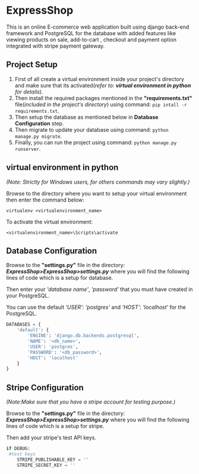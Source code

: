 # ExpressShop

This is an online E-commerce web application built using django back-end framework and PostgreSQL for the database with added features like viewing products on sale, add-to-cart , checkout and payment option integrated with stripe payment gateway.

## Project Setup
1. First of all create a virtual environment inside your project's directory and make sure that its activated(*refer to: **virtual environment in python** for details*).
2. Then install the required packages mentioned in the **"requirements.txt"** file(*included in the project's directory*) using command: `pip intall -r requirements.txt`.
3. Then setup the database as mentioned below in **Database Configuration** step.
4. Then migrate to update your database using command: `python manage.py migrate`.
5. Finally, you can run the project using command: `python manage.py runserver`.



## virtual environment in python
*(Note: Strictly for Windows users, for others commands may vary slightly.)*

Browse to the directory where you want to setup your virtual environment then enter the command below:

`virtualenv <virtualenvironment_name>`

To activate the virtual environment:

`<virtualenvironment_name>\Scripts\activate`



## Database Configuration

Browse to the **"settings.py"** file in the directory: **_ExpressShop>ExpressShop>settings.py_** where you will find the following lines of code which is a setup for database.

Then enter your *'database name'*, *'password'* that you must have created in your PostgreSQL.

You can use the default *'USER': 'postgres'* and *'HOST': 'localhost'* for the PostgreSQL.

```python
DATABASES = {
    'default': {
        'ENGINE': 'django.db.backends.postgresql',
        'NAME': '<db_name>',
        'USER': 'postgres',
        'PASSWORD': '<db_password>',
        'HOST': 'localhost'
    }
}
```



## Stripe Configuration

*(Note:Make sure that you have a stripe account for testing purpose.)*

Browse to the **"settings.py"** file in the directory: **_ExpressShop>ExpressShop>settings.py_** where you will find the following lines of code which is a setup for stripe.

Then add your stripe's test API keys.


```python
if DEBUG:
 #test keys
    STRIPE_PUBLISHABLE_KEY = ''
    STRIPE_SECRET_KEY = ''
```
